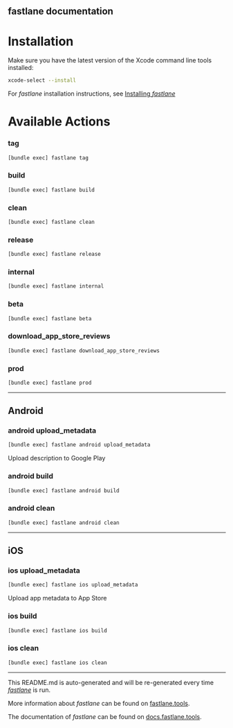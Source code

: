 fastlane documentation
----

# Installation

Make sure you have the latest version of the Xcode command line tools installed:

```sh
xcode-select --install
```

For _fastlane_ installation instructions, see [Installing _fastlane_](https://docs.fastlane.tools/#installing-fastlane)

# Available Actions

### tag

```sh
[bundle exec] fastlane tag
```



### build

```sh
[bundle exec] fastlane build
```



### clean

```sh
[bundle exec] fastlane clean
```



### release

```sh
[bundle exec] fastlane release
```



### internal

```sh
[bundle exec] fastlane internal
```



### beta

```sh
[bundle exec] fastlane beta
```



### download_app_store_reviews

```sh
[bundle exec] fastlane download_app_store_reviews
```



### prod

```sh
[bundle exec] fastlane prod
```



----


## Android

### android upload_metadata

```sh
[bundle exec] fastlane android upload_metadata
```

Upload description to Google Play

### android build

```sh
[bundle exec] fastlane android build
```



### android clean

```sh
[bundle exec] fastlane android clean
```



----


## iOS

### ios upload_metadata

```sh
[bundle exec] fastlane ios upload_metadata
```

Upload app metadata to App Store

### ios build

```sh
[bundle exec] fastlane ios build
```



### ios clean

```sh
[bundle exec] fastlane ios clean
```



----

This README.md is auto-generated and will be re-generated every time [_fastlane_](https://fastlane.tools) is run.

More information about _fastlane_ can be found on [fastlane.tools](https://fastlane.tools).

The documentation of _fastlane_ can be found on [docs.fastlane.tools](https://docs.fastlane.tools).
